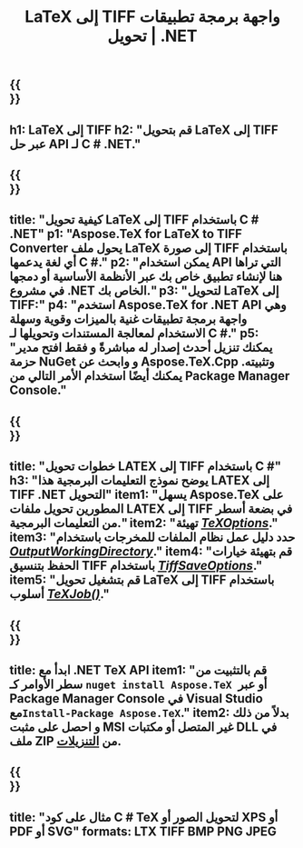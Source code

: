﻿---
translation: true
template: /_templates/_conversion-child-net.md
title: LaTeX إلى TIFF واجهة برمجة تطبيقات تحويل | .NET
description: وظائف تحويل LaTeX إلى TIFF. ادمج مكتبة .NET المحلية هذه في مشروعك أو استخدم التطبيقات عبر الأنظمة الأساسية لتحويل LaTeX إلى TIFF.
keywords: 'اللاتكس إلى شبكة api tiff و latex2tiff تكامل c #'
url: /net/conversion/latex-to-tiff/
family: tex
platformtag: net
feature: conversion
informat: LATEX
outformat: TIFF
otherformats: BMP PNG JPEG PDF SVG XPS
---
{{<section banner>}}
---
h1: LaTeX إلى TIFF
h2: "قم بتحويل LaTeX إلى TIFF عبر حل API لـ C # .NET."
---

{{<section overview>}}
---
title: "كيفية تحويل LaTeX إلى TIFF باستخدام C # .NET"
p1: "Aspose.TeX for LaTeX to TIFF Converter يحول ملف LaTeX إلى صورة TIFF باستخدام أي لغة يدعمها C #."
p2: "يمكن استخدام API التي تراها هنا لإنشاء تطبيق خاص بك عبر الأنظمة الأساسية أو دمجها في مشروع .NET الخاص بك."
p3: "لتحويل LaTeX إلى TIFF:"
p4: "استخدم Aspose.TeX for .NET API وهي واجهة برمجة تطبيقات غنية بالميزات وقوية وسهلة الاستخدام لمعالجة المستندات وتحويلها لـ C #."
p5: "يمكنك تنزيل أحدث إصدار له مباشرةً و فقط افتح مدير حزمة NuGet و وابحث عن Aspose.TeX.Cpp وتثبيته. يمكنك أيضًا استخدام الأمر التالي من Package Manager Console."
---

{{<section feature1>}}
---
title: "خطوات تحويل LATEX إلى TIFF باستخدام C #"
h3: "يوضح نموذج التعليمات البرمجية هذا LATEX إلى TIFF .NET التحويل"
item1: "يسهل Aspose.TeX على المطورين تحويل ملفات LATEX إلى TIFF في بضعة أسطر من التعليمات البرمجية."
item2: "تهيئة [*TeXOptions*](https://reference.aspose.com/tex/net/aspose.tex/texoptions/)."
item3: "حدد دليل عمل نظام الملفات للمخرجات باستخدام [*OutputWorkingDirectory*](https://reference.aspose.com/tex/net/aspose.tex/texoptions/outputworkingdirectory/)."
item4: "قم بتهيئة خيارات الحفظ بتنسيق TIFF باستخدام [*TiffSaveOptions*](https://reference.aspose.com/tex/net/aspose.tex.presentation.image/tiffsaveoptions/)."
item5: "قم بتشغيل تحويل LaTeX إلى TIFF باستخدام أسلوب [*TeXJob()*](https://reference.aspose.com/tex/net/aspose.tex/texjob/)."
---

{{<section feature2>}}
---
title: ابدأ مع .NET TeX API
item1: "قم بالتثبيت من سطر الأوامر كـ ```nuget install Aspose.TeX ```أو عبر Package Manager Console في Visual Studio مع```Install-Package Aspose.TeX```."
item2: بدلاً من ذلك و احصل على مثبت MSI غير المتصل أو مكتبات DLL في ملف ZIP من [التنزيلات](https://releases.aspose.com/tex/net).
---

{{<section widget>}}
---
title: "مثال على كود C # TeX لتحويل الصور أو XPS أو PDF أو SVG"
formats: LTX TIFF BMP PNG JPEG
---